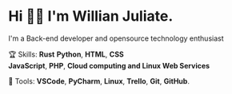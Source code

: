 # Hi 🤙🏾 I'm Willian Juliate. 
I'm a Back-end developer and opensource technology enthusiast

🏆 Skills: 
**Rust** **Python**, **HTML**, **CSS** <br> **JavaScript**,
**PHP**, **Cloud computing and Linux Web Services**

💼 Tools: **VSCode**, **PyCharm**, **Linux**, **Trello**, **Git**, **GitHub**.
